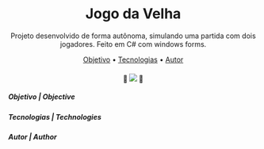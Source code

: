 <h1 align="center">Jogo da Velha</h1>

<p align="center"> Projeto desenvolvido de forma autônoma, simulando uma partida com dois jogadores. Feito em C# com windows forms. </p>

<p align="center">
 <a href="#objetivo">Objetivo</a> •
 <a href="#tecnologias">Tecnologias</a> • 
 <a href="#autor">Autor</a>
</p>

<h4 align="center"> 
	🚧  <img src="https://img.shields.io/static/v1?label=status&message=Concluded&color=7159c1&style=for-the-badge&logo=ghost"/> 🚧
</h4>

<div id="objetivo">
	<h5> Objetivo | Objective </h5>
</div>

<div id="tecnologias">
	<h5> Tecnologias | Technologies </h5>
</div>

<div id="autor">
	<h5> Autor | Author </h5>
</div>
